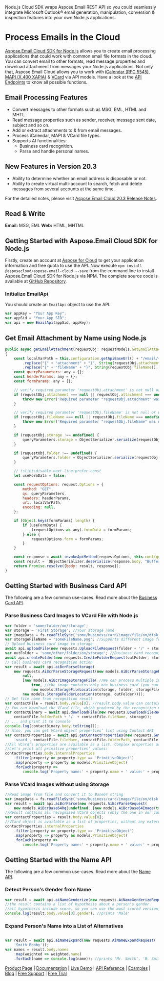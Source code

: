 Node.js Cloud SDK wraps Aspose.Email REST API so you could seamlessly integrate Microsoft Outlook® email generation, manipulation, conversion & inspection features into your own Node.js applications.

# Process Emails in the Cloud

[Aspose.Email Cloud SDK for Node.js](https://products.aspose.cloud/email/nodejs) allows you to create email processing applications that could work with common email file formats in the cloud. You can convert email to other formats, read message properties and download attachment from messages your Node.js applications. Not only that, Aspose.Email Cloud allows you to work with [iCalendar (RFC 5545)](https://docs.aspose.cloud/display/emailcloud/iCalendar+Support), [MAPI (X.400 XAPIA)](https://docs.aspose.cloud/display/emailcloud/MAPI+Support) & [VCard](https://docs.aspose.cloud/display/emailcloud/Operate+VCard) via API models. Have a look at the [API Endpoints](https://github.com/aspose-email-cloud/aspose-email-cloud-node/blob/master/doc/README.md) to know all possible functions.

## Email Processing Features

- Convert messages to other formats such as MSG, EML, HTML and MHTL.
- Read message properties such as sender, receiver, message sent date, subject and so on.
- Add or extract attachments to & from email messages.
- Process iCalendar, MAPI & VCard file types.
- Supports AI functionalities:
  - Business card recognition.
  - Parse and handle personal names.

## New Features in Version 20.3

- Ability to determine whether an email address is disposable or not.
- Ability to create virtual multi-account to search, fetch and delete messages from several accounts at the same time.

For the detailed notes, please visit [Aspose.Email Cloud 20.3 Release Notes](https://docs.aspose.cloud/display/emailcloud/Aspose.Email+Cloud+20.3+Release+Notes).

## Read & Write

**Email:** MSG, EML
**Web:** HTML, MHTML

## Getting Started with Aspose.Email Cloud SDK for Node.js

Firstly, create an account at [Aspose for Cloud](https://dashboard.aspose.cloud/#/apps) to get your application information and free quota to use the API. Now execute `npm install @asposecloud/aspose-email-cloud --save` from the command line to install Aspose.Email Cloud SDK for Node.js via NPM. The complete source code is available at [GitHub Repository](https://github.com/aspose-email-cloud/aspose-email-cloud-node).

### Initialize EmailApi

You should create an `EmailApi` object to use the API.

```js
var appKey = "Your App Key";
var appSid = "Your App SID";
var api = new EmailApi(appSid, appKey);
```

## Get Email Attachment by Name using Node.js

```js
public async getEmailAttachment(requestObj: requestModels.GetEmailAttachmentRequest): Promise<{response: request.RequestResponse, body: Buffer}> 
{
	const localVarPath = this.configuration.getApiBaseUrl() + "/email/{fileName}/attachments/{attachment}"
		.replace("{" + "attachment" + "}", String(requestObj.attachment))
		.replace("{" + "fileName" + "}", String(requestObj.fileName));
	const queryParameters: any = {};
	const headerParams: any = {};
	const formParams: any = {};

	// verify required parameter 'requestObj.attachment' is not null or undefined
	if (requestObj.attachment === null || requestObj.attachment === undefined) {
		throw new Error('Required parameter "requestObj.attachment" was null or undefined when calling getEmailAttachment.');
	}

	// verify required parameter 'requestObj.fileName' is not null or undefined
	if (requestObj.fileName === null || requestObj.fileName === undefined) {
		throw new Error('Required parameter "requestObj.fileName" was null or undefined when calling getEmailAttachment.');
	}

	if (requestObj.storage !== undefined) {
		queryParameters.storage = ObjectSerializer.serialize(requestObj.storage, "string");
	}

	if (requestObj.folder !== undefined) {
		queryParameters.folder = ObjectSerializer.serialize(requestObj.folder, "string");
	}

	// tslint:disable-next-line:prefer-const
	let useFormData = false;

	const requestOptions: request.Options = {
		method: "GET",
		qs: queryParameters,
		headers: headerParams,
		uri: localVarPath,
		encoding: null,
	};

	if (Object.keys(formParams).length) {
		if (useFormData) {
			(requestOptions as any).formData = formParams;
		} else {
			requestOptions.form = formParams;
		}
	}

	const response = await invokeApiMethod(requestOptions, this.configuration);
	const result =  ObjectSerializer.deserialize(response.body, "Buffer");
	return Promise.resolve({body: result, response});
}
```

## Getting Started with Business Card API

The following are a few common use-cases. Read more about the [Business Card API](https://docs.aspose.cloud/display/emailcloud/Working+with+Contact+Cards).

### Parse Business Card Images to VCard File with Node.js

```js
var folder = 'some/folder/on/storage';
var storage = 'First Storage'; //Your storage name
var imageData = fs.readFileSync('some/business/card/image/file/on/disk');
var storageFileName = 'someFileName.png'; //Supports different image formats: PNG, JPEG, BMP, TIFF, GIF, etc.
// Upload business card image to storage
await api.uploadFile(new requests.UploadFileRequest(folder + '/' + storageFileName, imageData, storage));
var outFolder = 'some/other/folder/on/storage'; //Business card recognition results will be saved here
await api.createFolder(new requests.CreateFolderRequest(outFolder, storage));
// Call business card recognition action
var result = await api.aiBcrParseStorage(
    new requests.AiBcrParseStorageRequest(new models.AiBcrParseStorageRq(
        null,
        [new models.AiBcrImageStorageFile( //We can process multiple images in one request
            true, //the image contains only one business card (you can upload image with multiple cards on it)
            new models.StorageFileLocation(storage, folder, storageFileName))],
        new models.StorageFolderLocation(storage, outFolder))));
// Get file name from recognition result
var contactFile = result.body.value[0]; //result.body.value can contain multiple files, if we sent multicard images or multiple images
// You can download the VCard file, which produced by the recognition method ...
var contactBinary = await api.downloadFile(new requests.DownloadFileRequest(
    contactFile.folderPath + '/' + contactFile.fileName, storage));
// ... and print it to console
console.log(contactBinary.body.toString());
// Also, you can get VCard object properties’ list using Contact API
var contactProperties = await api.getContactProperties(new requests.GetContactPropertiesRequest(
    'vcard', contactFile.fileName, contactFile.folderPath, contactFile.storage));
//All VCard’s properties are available as a list. Complex properties are represented as hierarchical structures.
//Let's print all primitive properties’ values:
contactProperties.body.internalProperties
    .filter(property => property.type == 'PrimitiveObject')
    .map(property => property as models.PrimitiveObject)
    .forEach(property =>
        console.log('Property name:' + property.name + ' value:' + property.value));
```

### Parse VCard Images without using Storage

```js
//Read image from file and convert it to Base64 string
var imageData = fs.readFileSync('some/business/card/image/file/on/disk').toString('base64');
var result = await api.aiBcrParse(new requests.AiBcrParseRequest(
    new models.AiBcrBase64Rq(undefined, [new models.AiBcrBase64Image(true, imageData)])));
//Result contains all recognized VCard objects (only the one in our case)
var contactProperties = result.body.value[0];
//VCard object is available as a list of properties, without any external calls:
contactProperties.internalProperties
    .filter(property => property.type == 'PrimitiveObject')
    .map(property => property as models.PrimitiveObject)
    .forEach(property =>
        console.log('Property name:' + property.name + ' value:' + property.value));
```

## Getting Started with the Name API

The following are a few common use-cases. Read more about the [Name API](https://docs.aspose.cloud/display/emailcloud/Working+with+Name+API).

### Detect Person's Gender from Name

```js
var result = await api.aiNameGenderize(new requests.AiNameGenderizeRequest('John Cane'));
//the result contains a list of hypothesis about a person's gender.
//all hypothesis include score, so you can use the most scored version, which will be the first in a list:
console.log(result.body.value[0].gender); //prints 'Male'
```

### Expand Person's Name into a List of Alternatives

```js

var result = await api.aiNameExpand(new requests.AiNameExpandRequest(
    'Smith Bobby'));
var names = result.body.names
    .map(weighted => weighted.name)
    .forEach(name => console.log(name)); //prints 'Mr. Smith', 'B. Smith', etc.
```

[Product Page](https://products.aspose.cloud/email/nodejs) | [Documentation](https://docs.aspose.cloud/display/emailcloud/Home) | [Live Demo](https://products.aspose.app/email/family) | [API Reference](https://apireference.aspose.cloud/email/) | [Examples](https://github.com/aspose-email-cloud/aspose-email-cloud-node) | [Blog](https://blog.aspose.cloud/category/email/) | [Free Support](https://forum.aspose.cloud/c/email) | [Free Trial](https://dashboard.aspose.cloud/#/apps)
